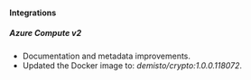 
#### Integrations
##### Azure Compute v2
- Documentation and metadata improvements.
- Updated the Docker image to: *demisto/crypto:1.0.0.118072*.
